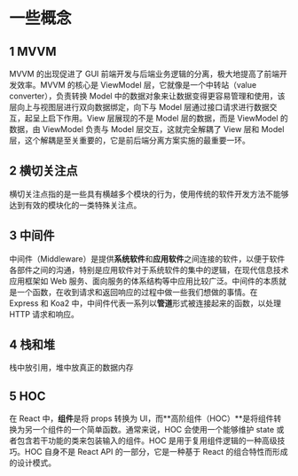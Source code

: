# 一些概念

## 1 MVVM

MVVM 的出现促进了 GUI 前端开发与后端业务逻辑的分离，极大地提高了前端开发效率。MVVM 的核心是 ViewModel 层，它就像是一个中转站（value converter），负责转换 Model 中的数据对象来让数据变得更容易管理和使用，该层向上与视图层进行双向数据绑定，向下与 Model 层通过接口请求进行数据交互，起呈上启下作用。View 层展现的不是 Model 层的数据，而是 ViewModel 的数据，由 ViewModel 负责与 Model 层交互，这就完全解耦了 View 层和 Model 层，这个解耦是至关重要的，它是前后端分离方案实施的最重要一环。

## 2 横切关注点

横切关注点指的是一些具有横越多个模块的行为，使用传统的软件开发方法不能够达到有效的模块化的一类特殊关注点。

## 3 中间件

中间件（Middleware）是提供**系统软件**和**应用软件**之间连接的软件，以便于软件各部件之间的沟通，特别是应用软件对于系统软件的集中的逻辑，在现代信息技术应用框架如 Web 服务、面向服务的体系结构等中应用比较广泛。中间件的本质就是一个函数，在收到请求和返回响应的过程中做一些我们想做的事情。在 Express 和 Koa2 中，中间件代表一系列以**管道**形式被连接起来的函数，以处理 HTTP 请求和响应。

## 4 栈和堆

栈中放引用，堆中放真正的数据内存

## 5 HOC

在 React 中，**组件**是将 props 转换为 UI，而**高阶组件（HOC）**是将组件转换为另一个组件的一个简单函数。通常来说，HOC 会使用一个能够维护 state 或者包含若干功能的类来包装输入的组件。HOC 是用于复用组件逻辑的一种高级技巧。HOC 自身不是 React API 的一部分，它是一种基于 React 的组合特性而形成的设计模式。

